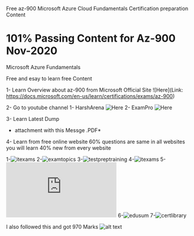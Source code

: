 Free az-900 Microsoft Azure Cloud Fundamentals Certification preparation Content 

# 101% Passing Content for Az-900 Nov-2020
Microsoft Azure Fundamentals

Free and esay to learn free Content 

1- Learn Overview about az-900 from Microsoft Official Site
![Here](Link: https://docs.microsoft.com/en-us/learn/certifications/exams/az-900)

2- Go to youtube channel 
1- HarshArena 
![Here](https://www.youtube.com/channel/UChVlvP-HHRnQiA21x6V8nKA)
2- ExamPro 
![Here](https://youtu.be/NKEFWyqJ5XA)

3- Learn Latest Dump 
* attachment with this Messge .PDF*

4- Learn from free online website
60% questions are same in all websites 
you will learn 40% new from every website

1-![itexams](https://www.itexams.com/exam/AZ-900)
2-![examtopics](https://www.(examtopics).com/exams/microsoft/az-900/)
3-![testpreptraining](https://www.testpreptraining.com/microsoft-azure-fundamentals-az-900-free-practice-test)
4-![itexams](https://www.itexams.com/info/AZ-900)
5-![quickstart](https://www.quickstart.com/practice-test-microsoft-azure-fundamentals-az-900.html)
6-![edusum](https://www.edusum.com/microsoft/microsoft-azure-fundamentals-az-900-certification-sample-questions)
7-![certlibrary](https://www.certlibrary.com/exam/AZ-900)

I also followed this and got 970 Marks
![alt text](blob:https://mcptnc.microsoft.com/ed502e5b-8533-44d0-b330-7b8106e70515)
